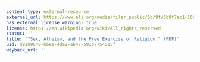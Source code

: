 ```yaml
---
content_type: external-resource
external_url: https://www.ali.org/media/filer_public/5b/9f/5b9f7ec1-16b5-46dd-8040-1ed1f16a0098/sex_atheism_and_the_free_exercise_of_religion.pdf
has_external_license_warning: true
license: https://en.wikipedia.org/wiki/All_rights_reserved
status: ''
title: '"Sex, Atheism, and the Free Exercise of Religion." (PDF)'
uid: d92b9640-bb8e-4da2-ab47-591b7754525f
wayback_url: ''
---
```

